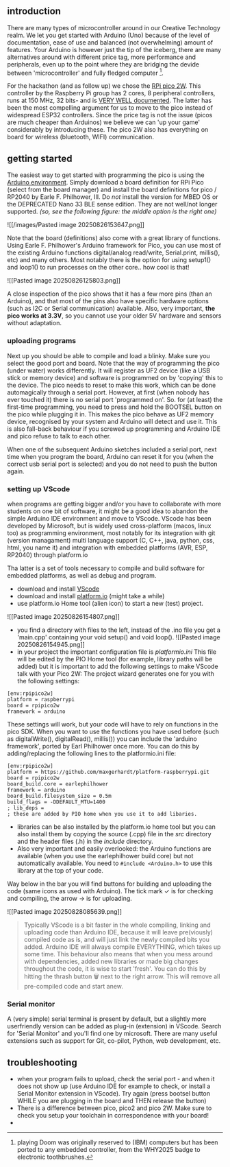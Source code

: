 
## introduction
There are many types of microcontroller around in our Creative Technology realm. We let you get started with Arduino (Uno) because of the level of documentation, ease of use and balanced (not overwhelming) amount of features. Your Arduino is however just the tip of the iceberg, there are many alternatives around with different price tag, more performance and peripherals, even up to the point where they are bridging the devide between 'microcontroller' and fully fledged computer [^1]. 

For the hackathon (and as follow up) we chose the [RPi pico 2W](https://www.raspberrypi.com/products/raspberry-pi-pico-2/). This controller by the Raspberry Pi group has 2 cores, 8 peripheral controllers, runs at 150 MHz, 32 bits- and is [VERY WELL documented](https://datasheets.raspberrypi.com/picow/pico-2-w-datasheet.pdf). The latter has been the most compelling argument for us to move to the pico instead of widespread ESP32 controllers. Since the price tag is not the issue (picos are much cheaper than Arduinos) we believe we can 'up your game' considerably by introducing these. The pico 2W also has everything on board for wireless (bluetooth, WIFI) communication. 

## getting started
The easiest way to get started with programming the pico is using the [Arduino environment](https://www.arduino.cc/en/software/). Simply download a board definition for RPi Pico (select from the board manager) and install the board definitions for pico / RP2040 by Earle F. Philhower, III. Do *not* install the version for MBED OS or the DEPRECATED Nano 33 BLE sense edition. They are not well/not longer supported. *(so, see the following figure: the middle option is the right one)*

![[/images/Pasted image 20250826153647.png]]

Note that the board (definitions) also come with a great library of functions. Using Earle F. Philhower's Arduino framework for Pico, you can use most of the existing Arduino functions digital/analog read/write, Serial.print, millis(), etc) and many others. Most notably there is the option for using setup1() and loop1() to run processes on the other core.. how cool is that!

![[Pasted image 20250826125803.png]]

A close inspection of the pico shows that it has a few more pins (than an Arduino), and that most of the pins also have specific hardware options (such as I2C or Serial communication) available. Also, very important, **the pico works at 3.3V**, so you cannot use your older 5V hardware and sensors without adaptation. 

### uploading programs
Next up you should be able to compile and load a blinky. Make sure you select the good port and board. Note that the way of programming the pico (under water) works differently. It will register as UF2 device (like a USB stick or memory device) and software is programmed on by 'copying' this to the device. The pico needs to reset to make this work, which can be done automagically through a serial port. However, at first (when nobody has ever touched it) there is no serial port 'programmed on'. So. for (at least) the first-time programming, you need to press and hold the BOOTSEL button on the pico while plugging it in. This makes the pico behave as UF2 memory device, recognised by your system and Arduino will detect and use it. This is also fall-back behaviour if you screwed up programming and Arduino IDE and pico refuse to talk to each other. 

When one of the subsequent Arduino sketches included a serial port, next time when you program the board, Arduino can reset it for you (when the correct usb serial port is selected) and you do not need to push the button again.

### setting up VScode
when programs are getting bigger and/or you have to collaborate with more students on one bit of software, it might be a good idea to abandon the simple Arduino IDE environment and move to VScode. VScode has been developed by Microsoft, but is widely used cross-platform (macos, linux too) as programming environment, most notably for its integration with git (version managament) multi language support (C, C++, java, python, css, html, you name it) and integration with embedded platforms (AVR, ESP, RP2040) through platform.io

Tha latter is a set of tools necessary to compile and build software for embedded platforms, as well as debug and program. 

- download and install [VScode](https://code.visualstudio.com/download)
- download and install [platform.io](https://platformio.org/install/ide?install=vscode) (might take a while)
- use platform.io Home tool (alien icon) to start a new (test) project.

![[Pasted image 20250826154807.png]]

- you find a directory with files to the left, instead of the .ino file you get a 'main.cpp' containing your void setup() and void loop().
![[Pasted image 20250826154945.png]]
- in your project the important configuration file is *platformio.ini* This file will be edited by the PIO Home tool (for example, library paths will be added) but it is important to add the following settings to make VScode talk with your Pico 2W: The project wizard generates one for you with the following settings: 
```
[env:rpipico2w]
platform = raspberrypi
board = rpipico2w
framework = arduino
```
   These settings will work, but your code will have to rely on functions in the pico SDK. When you want to use the functions you have used before (such as digitalWrite(), digitalRead(), millis()) you can include the 'arduino framework', ported by Earl Philhower once more. You can do this by adding/replacing the following lines to the platformio.ini file: 
```
[env:rpipico2w]
platform = https://github.com/maxgerhardt/platform-raspberrypi.git
board = rpipico2w
board_build.core = earlephilhower
framework = arduino
board_build.filesystem_size = 0.5m  
build_flags = -DDEFAULT_MTU=1400
; lib_deps =
; these are added by PIO home when you use it to add libaries. 
```
- libraries can be also installed by the platform.io home tool but you can also install them by copying the source (.cpp) file in the *src* directory and the header files (.h) in the *include* directory.
- Also very important and easily overlooked: the Arduino functions are available (when you use the earlephilhower build core) but not automatically available. You need to `#include <Arduino.h>` to use this library at the top of your code. 

Way below in the bar you will find buttons for building and uploading the code (same icons as used with Arduino). The tick mark ✓ is for checking and compiling, the arrow → is for uploading.

![[Pasted image 20250828085639.png]]

>Typically VScode is a bit faster in the whole compiling, linking and uploading code than Arduino IDE, because it will leave pre(viously) compiled code as is, and will just link the newly compiled bits you added. Arduino IDE will always compile EVERYTHING, which takes up some time. This behaviour also means that when you mess around with dependencies, added new libraries or made big changes throughout the code, it is wise to start 'fresh'. You can do this by hitting the thrash button 🗑︎ next to the right arrow. This will remove all pre-compiled code and start anew. 

### Serial monitor
A (very simple) serial terminal is present by default, but a slightly more userfriendly version can be added as plug-in (extension) in VScode. Search for 'Serial Monitor' and you'll find one by microsoft. There are many useful extensions such as support for Git, co-pilot, Python, web development, etc. 

## troubleshooting
- when your program fails to upload, check the serial port - and when it does not show up (use Arduino IDE for example to check, or install a Serial Monitor extension in VScode). Try again (press bootsel button WHILE you are plugging in the board and THEN release the button)
- There is a difference between pico, pico2 and pico 2W. Make sure to check you setup your toolchain in correspondence with your board!
- 


[^1]: playing Doom was originally reserved to (IBM) computers but has been ported to any embedded controller, from the WHY2025 badge to electronic toothbrushes. 
